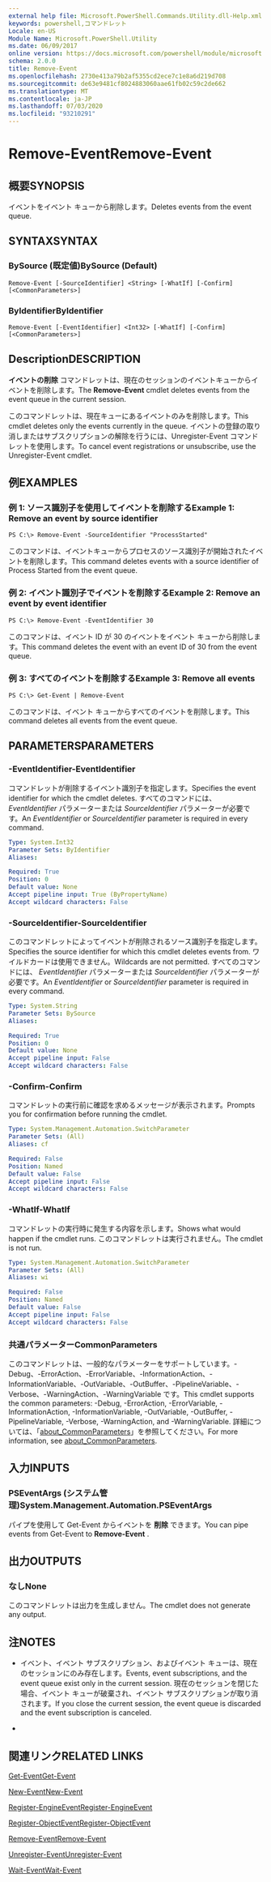 ```yaml
---
external help file: Microsoft.PowerShell.Commands.Utility.dll-Help.xml
keywords: powershell,コマンドレット
Locale: en-US
Module Name: Microsoft.PowerShell.Utility
ms.date: 06/09/2017
online version: https://docs.microsoft.com/powershell/module/microsoft.powershell.utility/remove-event?view=powershell-7&WT.mc_id=ps-gethelp
schema: 2.0.0
title: Remove-Event
ms.openlocfilehash: 2730e413a79b2af5355cd2ece7c1e8a6d219d708
ms.sourcegitcommit: de63e9481cf8024883060aae61fb02c59c2de662
ms.translationtype: MT
ms.contentlocale: ja-JP
ms.lasthandoff: 07/03/2020
ms.locfileid: "93210291"
---
```

# <span data-ttu-id="519f2-103">Remove-Event</span><span class="sxs-lookup"><span data-stu-id="519f2-103">Remove-Event</span></span>

## <span data-ttu-id="519f2-104">概要</span><span class="sxs-lookup"><span data-stu-id="519f2-104">SYNOPSIS</span></span>
<span data-ttu-id="519f2-105">イベントをイベント キューから削除します。</span><span class="sxs-lookup"><span data-stu-id="519f2-105">Deletes events from the event queue.</span></span>

## <span data-ttu-id="519f2-106">SYNTAX</span><span class="sxs-lookup"><span data-stu-id="519f2-106">SYNTAX</span></span>

### <span data-ttu-id="519f2-107">BySource (既定値)</span><span class="sxs-lookup"><span data-stu-id="519f2-107">BySource (Default)</span></span>

```
Remove-Event [-SourceIdentifier] <String> [-WhatIf] [-Confirm] [<CommonParameters>]
```

### <span data-ttu-id="519f2-108">ByIdentifier</span><span class="sxs-lookup"><span data-stu-id="519f2-108">ByIdentifier</span></span>

```
Remove-Event [-EventIdentifier] <Int32> [-WhatIf] [-Confirm] [<CommonParameters>]
```

## <span data-ttu-id="519f2-109">Description</span><span class="sxs-lookup"><span data-stu-id="519f2-109">DESCRIPTION</span></span>
<span data-ttu-id="519f2-110">**イベントの削除** コマンドレットは、現在のセッションのイベントキューからイベントを削除します。</span><span class="sxs-lookup"><span data-stu-id="519f2-110">The **Remove-Event** cmdlet deletes events from the event queue in the current session.</span></span>

<span data-ttu-id="519f2-111">このコマンドレットは、現在キューにあるイベントのみを削除します。</span><span class="sxs-lookup"><span data-stu-id="519f2-111">This cmdlet deletes only the events currently in the queue.</span></span>
<span data-ttu-id="519f2-112">イベントの登録の取り消しまたはサブスクリプションの解除を行うには、Unregister-Event コマンドレットを使用します。</span><span class="sxs-lookup"><span data-stu-id="519f2-112">To cancel event registrations or unsubscribe, use the Unregister-Event cmdlet.</span></span>

## <span data-ttu-id="519f2-113">例</span><span class="sxs-lookup"><span data-stu-id="519f2-113">EXAMPLES</span></span>

### <span data-ttu-id="519f2-114">例 1: ソース識別子を使用してイベントを削除する</span><span class="sxs-lookup"><span data-stu-id="519f2-114">Example 1: Remove an event by source identifier</span></span>

```
PS C:\> Remove-Event -SourceIdentifier "ProcessStarted"
```

<span data-ttu-id="519f2-115">このコマンドは、イベントキューからプロセスのソース識別子が開始されたイベントを削除します。</span><span class="sxs-lookup"><span data-stu-id="519f2-115">This command deletes events with a source identifier of Process Started from the event queue.</span></span>

### <span data-ttu-id="519f2-116">例 2: イベント識別子でイベントを削除する</span><span class="sxs-lookup"><span data-stu-id="519f2-116">Example 2: Remove an event by event identifier</span></span>

```
PS C:\> Remove-Event -EventIdentifier 30
```

<span data-ttu-id="519f2-117">このコマンドは、イベント ID が 30 のイベントをイベント キューから削除します。</span><span class="sxs-lookup"><span data-stu-id="519f2-117">This command deletes the event with an event ID of 30 from the event queue.</span></span>

### <span data-ttu-id="519f2-118">例 3: すべてのイベントを削除する</span><span class="sxs-lookup"><span data-stu-id="519f2-118">Example 3: Remove all events</span></span>

```
PS C:\> Get-Event | Remove-Event
```

<span data-ttu-id="519f2-119">このコマンドは、イベント キューからすべてのイベントを削除します。</span><span class="sxs-lookup"><span data-stu-id="519f2-119">This command deletes all events from the event queue.</span></span>

## <span data-ttu-id="519f2-120">PARAMETERS</span><span class="sxs-lookup"><span data-stu-id="519f2-120">PARAMETERS</span></span>

### <span data-ttu-id="519f2-121">-EventIdentifier</span><span class="sxs-lookup"><span data-stu-id="519f2-121">-EventIdentifier</span></span>
<span data-ttu-id="519f2-122">コマンドレットが削除するイベント識別子を指定します。</span><span class="sxs-lookup"><span data-stu-id="519f2-122">Specifies the event identifier for which the cmdlet deletes.</span></span>
<span data-ttu-id="519f2-123">すべてのコマンドには、 *EventIdentifier* パラメーターまたは *SourceIdentifier* パラメーターが必要です。</span><span class="sxs-lookup"><span data-stu-id="519f2-123">An *EventIdentifier* or *SourceIdentifier* parameter is required in every command.</span></span>

```yaml
Type: System.Int32
Parameter Sets: ByIdentifier
Aliases:

Required: True
Position: 0
Default value: None
Accept pipeline input: True (ByPropertyName)
Accept wildcard characters: False
```

### <span data-ttu-id="519f2-124">-SourceIdentifier</span><span class="sxs-lookup"><span data-stu-id="519f2-124">-SourceIdentifier</span></span>
<span data-ttu-id="519f2-125">このコマンドレットによってイベントが削除されるソース識別子を指定します。</span><span class="sxs-lookup"><span data-stu-id="519f2-125">Specifies the source identifier for which this cmdlet deletes events from.</span></span>
<span data-ttu-id="519f2-126">ワイルドカードは使用できません。</span><span class="sxs-lookup"><span data-stu-id="519f2-126">Wildcards are not permitted.</span></span>
<span data-ttu-id="519f2-127">すべてのコマンドには、 *EventIdentifier* パラメーターまたは *SourceIdentifier* パラメーターが必要です。</span><span class="sxs-lookup"><span data-stu-id="519f2-127">An *EventIdentifier* or *SourceIdentifier* parameter is required in every command.</span></span>

```yaml
Type: System.String
Parameter Sets: BySource
Aliases:

Required: True
Position: 0
Default value: None
Accept pipeline input: False
Accept wildcard characters: False
```

### <span data-ttu-id="519f2-128">-Confirm</span><span class="sxs-lookup"><span data-stu-id="519f2-128">-Confirm</span></span>
<span data-ttu-id="519f2-129">コマンドレットの実行前に確認を求めるメッセージが表示されます。</span><span class="sxs-lookup"><span data-stu-id="519f2-129">Prompts you for confirmation before running the cmdlet.</span></span>

```yaml
Type: System.Management.Automation.SwitchParameter
Parameter Sets: (All)
Aliases: cf

Required: False
Position: Named
Default value: False
Accept pipeline input: False
Accept wildcard characters: False
```

### <span data-ttu-id="519f2-130">-WhatIf</span><span class="sxs-lookup"><span data-stu-id="519f2-130">-WhatIf</span></span>
<span data-ttu-id="519f2-131">コマンドレットの実行時に発生する内容を示します。</span><span class="sxs-lookup"><span data-stu-id="519f2-131">Shows what would happen if the cmdlet runs.</span></span>
<span data-ttu-id="519f2-132">このコマンドレットは実行されません。</span><span class="sxs-lookup"><span data-stu-id="519f2-132">The cmdlet is not run.</span></span>

```yaml
Type: System.Management.Automation.SwitchParameter
Parameter Sets: (All)
Aliases: wi

Required: False
Position: Named
Default value: False
Accept pipeline input: False
Accept wildcard characters: False
```

### <span data-ttu-id="519f2-133">共通パラメーター</span><span class="sxs-lookup"><span data-stu-id="519f2-133">CommonParameters</span></span>
<span data-ttu-id="519f2-134">このコマンドレットは、一般的なパラメーターをサポートしています。-Debug、-ErrorAction、-ErrorVariable、-InformationAction、-InformationVariable、-OutVariable、-OutBuffer、-PipelineVariable、-Verbose、-WarningAction、-WarningVariable です。</span><span class="sxs-lookup"><span data-stu-id="519f2-134">This cmdlet supports the common parameters: -Debug, -ErrorAction, -ErrorVariable, -InformationAction, -InformationVariable, -OutVariable, -OutBuffer, -PipelineVariable, -Verbose, -WarningAction, and -WarningVariable.</span></span> <span data-ttu-id="519f2-135">詳細については、「[about_CommonParameters](https://go.microsoft.com/fwlink/?LinkID=113216)」を参照してください。</span><span class="sxs-lookup"><span data-stu-id="519f2-135">For more information, see [about_CommonParameters](https://go.microsoft.com/fwlink/?LinkID=113216).</span></span>

## <span data-ttu-id="519f2-136">入力</span><span class="sxs-lookup"><span data-stu-id="519f2-136">INPUTS</span></span>

### <span data-ttu-id="519f2-137">PSEventArgs (システム管理)</span><span class="sxs-lookup"><span data-stu-id="519f2-137">System.Management.Automation.PSEventArgs</span></span>
<span data-ttu-id="519f2-138">パイプを使用して Get-Event からイベントを **削除** できます。</span><span class="sxs-lookup"><span data-stu-id="519f2-138">You can pipe events from Get-Event to **Remove-Event** .</span></span>

## <span data-ttu-id="519f2-139">出力</span><span class="sxs-lookup"><span data-stu-id="519f2-139">OUTPUTS</span></span>

### <span data-ttu-id="519f2-140">なし</span><span class="sxs-lookup"><span data-stu-id="519f2-140">None</span></span>
<span data-ttu-id="519f2-141">このコマンドレットは出力を生成しません。</span><span class="sxs-lookup"><span data-stu-id="519f2-141">The cmdlet does not generate any output.</span></span>

## <span data-ttu-id="519f2-142">注</span><span class="sxs-lookup"><span data-stu-id="519f2-142">NOTES</span></span>

* <span data-ttu-id="519f2-143">イベント、イベント サブスクリプション、およびイベント キューは、現在のセッションにのみ存在します。</span><span class="sxs-lookup"><span data-stu-id="519f2-143">Events, event subscriptions, and the event queue exist only in the current session.</span></span> <span data-ttu-id="519f2-144">現在のセッションを閉じた場合、イベント キューが破棄され、イベント サブスクリプションが取り消されます。</span><span class="sxs-lookup"><span data-stu-id="519f2-144">If you close the current session, the event queue is discarded and the event subscription is canceled.</span></span>

*

## <span data-ttu-id="519f2-145">関連リンク</span><span class="sxs-lookup"><span data-stu-id="519f2-145">RELATED LINKS</span></span>

[<span data-ttu-id="519f2-146">Get-Event</span><span class="sxs-lookup"><span data-stu-id="519f2-146">Get-Event</span></span>](Get-Event.md)

[<span data-ttu-id="519f2-147">New-Event</span><span class="sxs-lookup"><span data-stu-id="519f2-147">New-Event</span></span>](New-Event.md)

[<span data-ttu-id="519f2-148">Register-EngineEvent</span><span class="sxs-lookup"><span data-stu-id="519f2-148">Register-EngineEvent</span></span>](Register-EngineEvent.md)

[<span data-ttu-id="519f2-149">Register-ObjectEvent</span><span class="sxs-lookup"><span data-stu-id="519f2-149">Register-ObjectEvent</span></span>](Register-ObjectEvent.md)

[<span data-ttu-id="519f2-150">Remove-Event</span><span class="sxs-lookup"><span data-stu-id="519f2-150">Remove-Event</span></span>](Remove-Event.md)

[<span data-ttu-id="519f2-151">Unregister-Event</span><span class="sxs-lookup"><span data-stu-id="519f2-151">Unregister-Event</span></span>](Unregister-Event.md)

[<span data-ttu-id="519f2-152">Wait-Event</span><span class="sxs-lookup"><span data-stu-id="519f2-152">Wait-Event</span></span>](Wait-Event.md)
